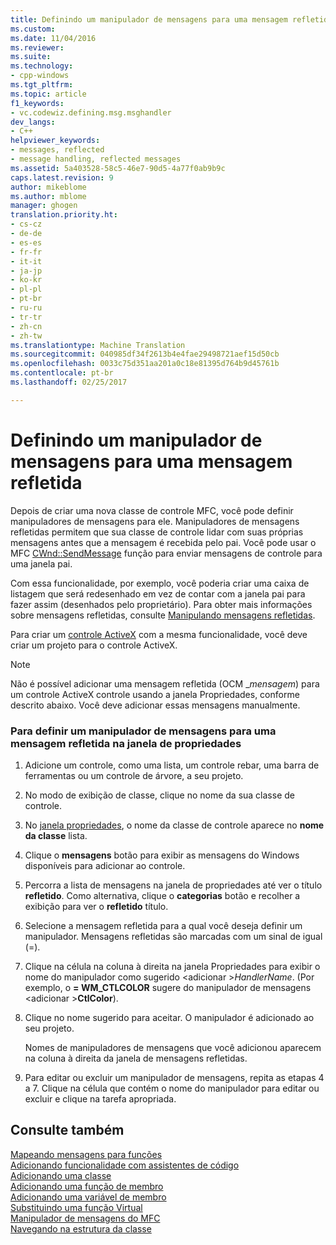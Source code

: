 ```yaml
---
title: Definindo um manipulador de mensagens para uma mensagem refletida | Documentos do Microsoft
ms.custom: 
ms.date: 11/04/2016
ms.reviewer: 
ms.suite: 
ms.technology:
- cpp-windows
ms.tgt_pltfrm: 
ms.topic: article
f1_keywords:
- vc.codewiz.defining.msg.msghandler
dev_langs:
- C++
helpviewer_keywords:
- messages, reflected
- message handling, reflected messages
ms.assetid: 5a403528-58c5-46e7-90d5-4a77f0ab9b9c
caps.latest.revision: 9
author: mikeblome
ms.author: mblome
manager: ghogen
translation.priority.ht:
- cs-cz
- de-de
- es-es
- fr-fr
- it-it
- ja-jp
- ko-kr
- pl-pl
- pt-br
- ru-ru
- tr-tr
- zh-cn
- zh-tw
ms.translationtype: Machine Translation
ms.sourcegitcommit: 040985df34f2613b4e4fae29498721aef15d50cb
ms.openlocfilehash: 0033c75d351aa201a0c18e81395d764b9d45761b
ms.contentlocale: pt-br
ms.lasthandoff: 02/25/2017

---
```

# <a name="defining-a-message-handler-for-a-reflected-message"></a>Definindo um manipulador de mensagens para uma mensagem refletida
Depois de criar uma nova classe de controle MFC, você pode definir manipuladores de mensagens para ele. Manipuladores de mensagens refletidas permitem que sua classe de controle lidar com suas próprias mensagens antes que a mensagem é recebida pelo pai. Você pode usar o MFC [CWnd::SendMessage](../../mfc/reference/cwnd-class.md#sendmessage) função para enviar mensagens de controle para uma janela pai.  
  
 Com essa funcionalidade, por exemplo, você poderia criar uma caixa de listagem que será redesenhado em vez de contar com a janela pai para fazer assim (desenhados pelo proprietário). Para obter mais informações sobre mensagens refletidas, consulte [Manipulando mensagens refletidas](../../mfc/handling-reflected-messages.md).  
  
 Para criar um [controle ActiveX](../../mfc/activex-controls-on-the-internet.md) com a mesma funcionalidade, você deve criar um projeto para o controle ActiveX.  
  
> [!NOTE]
>  Não é possível adicionar uma mensagem refletida (OCM _*mensagem*) para um controle ActiveX controle usando a janela Propriedades, conforme descrito abaixo. Você deve adicionar essas mensagens manualmente.  
  
### <a name="to-define-a-message-handler-for-a-reflected-message-from-the-properties-window"></a>Para definir um manipulador de mensagens para uma mensagem refletida na janela de propriedades  
  
1.  Adicione um controle, como uma lista, um controle rebar, uma barra de ferramentas ou um controle de árvore, a seu projeto.  
  
2.  No modo de exibição de classe, clique no nome da sua classe de controle.  
  
3.  No [janela propriedades](/visualstudio/ide/reference/properties-window), o nome da classe de controle aparece no **nome da classe** lista.  
  
4.  Clique o **mensagens** botão para exibir as mensagens do Windows disponíveis para adicionar ao controle.  
  
5.  Percorra a lista de mensagens na janela de propriedades até ver o título **refletido**. Como alternativa, clique o **categorias** botão e recolher a exibição para ver o **refletido** título.  
  
6.  Selecione a mensagem refletida para a qual você deseja definir um manipulador. Mensagens refletidas são marcadas com um sinal de igual (=).  
  
7.  Clique na célula na coluna à direita na janela Propriedades para exibir o nome do manipulador como sugerido \<adicionar >*HandlerName*. (Por exemplo, o **= WM_CTLCOLOR** sugere do manipulador de mensagens \<adicionar >**CtlColor**).  
  
8.  Clique no nome sugerido para aceitar. O manipulador é adicionado ao seu projeto.  
  
     Nomes de manipuladores de mensagens que você adicionou aparecem na coluna à direita da janela de mensagens refletidas.  
  
9. Para editar ou excluir um manipulador de mensagens, repita as etapas 4 a 7. Clique na célula que contém o nome do manipulador para editar ou excluir e clique na tarefa apropriada.  
  
## <a name="see-also"></a>Consulte também  
 [Mapeando mensagens para funções](../../mfc/reference/mapping-messages-to-functions.md)   
 [Adicionando funcionalidade com assistentes de código](../../ide/adding-functionality-with-code-wizards-cpp.md)   
 [Adicionando uma classe](../../ide/adding-a-class-visual-cpp.md)   
 [Adicionando uma função de membro](../../ide/adding-a-member-function-visual-cpp.md)   
 [Adicionando uma variável de membro](../../ide/adding-a-member-variable-visual-cpp.md)   
 [Substituindo uma função Virtual](../../ide/overriding-a-virtual-function-visual-cpp.md)   
 [Manipulador de mensagens do MFC](../../mfc/reference/adding-an-mfc-message-handler.md)   
 [Navegando na estrutura da classe](../../ide/navigating-the-class-structure-visual-cpp.md)

